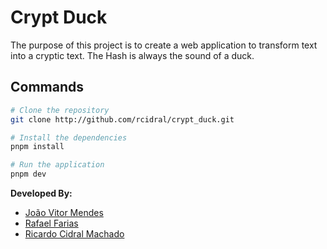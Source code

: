 # Crypt Duck

The purpose of this project is to create a web application to transform text into a cryptic text.
The Hash is always the sound of a duck.

## Commands

```bash
# Clone the repository
git clone http://github.com/rcidral/crypt_duck.git

# Install the dependencies
pnpm install

# Run the application
pnpm dev
```

**Developed By:**

- [João Vitor Mendes](https://github.com/joaovmendes19)
- [Rafael Farias](https://github.com/Fifael)
- [Ricardo Cidral Machado](https://github.com/rcidral)
